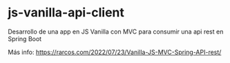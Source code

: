 # js-vanilla-api-client
Desarrollo de una app en JS Vanilla con MVC para consumir una api rest en Spring Boot

Más info: https://rarcos.com/2022/07/23/Vanilla-JS-MVC-Spring-API-rest/
